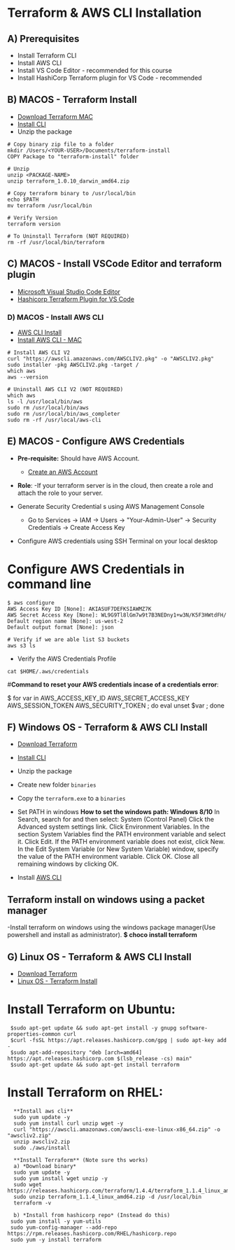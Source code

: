 # Terraform & AWS CLI Installation

## A) Prerequisites
- Install Terraform CLI
- Install AWS CLI
- Install VS Code Editor - recommended for this course
- Install HashiCorp Terraform plugin for VS Code - recommended


## B) MACOS - Terraform Install
- [Download Terraform MAC](https://www.terraform.io/downloads.html)
- [Install CLI](https://learn.hashicorp.com/tutorials/terraform/install-cli)
- Unzip the package
```
# Copy binary zip file to a folder
mkdir /Users/<YOUR-USER>/Documents/terraform-install
COPY Package to "terraform-install" folder

# Unzip
unzip <PACKAGE-NAME>
unzip terraform_1.0.10_darwin_amd64.zip

# Copy terraform binary to /usr/local/bin
echo $PATH
mv terraform /usr/local/bin

# Verify Version
terraform version

# To Uninstall Terraform (NOT REQUIRED)
rm -rf /usr/local/bin/terraform
```

## C) MACOS - Install VSCode Editor and terraform plugin
- [Microsoft Visual Studio Code Editor](https://code.visualstudio.com/download)
- [Hashicorp Terraform Plugin for VS Code](https://marketplace.visualstudio.com/items?itemName=HashiCorp.terraform)


### D) MACOS - Install AWS CLI
- [AWS CLI Install](https://docs.aws.amazon.com/cli/latest/userguide/cli-chap-install.html)
- [Install AWS CLI - MAC](https://docs.aws.amazon.com/cli/latest/userguide/install-cliv2-mac.html#cliv2-mac-install-cmd)

```
# Install AWS CLI V2
curl "https://awscli.amazonaws.com/AWSCLIV2.pkg" -o "AWSCLIV2.pkg"
sudo installer -pkg AWSCLIV2.pkg -target /
which aws
aws --version

# Uninstall AWS CLI V2 (NOT REQUIRED)
which aws
ls -l /usr/local/bin/aws
sudo rm /usr/local/bin/aws
sudo rm /usr/local/bin/aws_completer
sudo rm -rf /usr/local/aws-cli
```


## E) MACOS - Configure AWS Credentials
- **Pre-requisite:** Should have AWS Account.
  - [Create an AWS Account](https://portal.aws.amazon.com/billing/signup?nc2=h_ct&src=header_signup&redirect_url=https%3A%2F%2Faws.amazon.com%2Fregistration-confirmation#/start)

- **Role**:
-If your terraform server is in the cloud, then create a role and attach the role to your server.


- Generate Security Credential s using AWS Management Console
  - Go to Services -> IAM -> Users -> "Your-Admin-User" -> Security Credentials -> Create Access Key
- Configure AWS credentials using SSH Terminal on your local desktop

# **Configure AWS Credentials in command line**
```
$ aws configure
AWS Access Key ID [None]: AKIASUF7DEFKSIAWMZ7K
AWS Secret Access Key [None]: WL9G9Tl8lGm7w9t7B3NEDny1+w3N/K5F3HWtdFH/
Default region name [None]: us-west-2
Default output format [None]: json

# Verify if we are able list S3 buckets
aws s3 ls
```
- Verify the AWS Credentials Profile
```
cat $HOME/.aws/credentials
```
#**Command to reset your AWS credentials incase of a credentials error**:

$ for var in AWS_ACCESS_KEY_ID AWS_SECRET_ACCESS_KEY AWS_SESSION_TOKEN AWS_SECURITY_TOKEN ; do eval unset $var ; done

## F) Windows OS - Terraform & AWS CLI Install
- [Download Terraform](https://www.terraform.io/downloads.html)
- [Install CLI](https://learn.hashicorp.com/tutorials/terraform/install-cli)
- Unzip the package
- Create new folder `binaries`
- Copy the `terraform.exe` to a `binaries`
- Set PATH in windows
   **How to set the windows path: Windows 8/10**
          In Search, search for and then select:
          System (Control Panel)
          Click the Advanced system settings link.
          Click Environment Variables.
          In the section System Variables find the PATH environment variable and select it.
          Click Edit. If the PATH environment variable does not exist, click New.
          In the Edit System Variable (or New System Variable) window, specify the value of the PATH environment variable.
          Click OK. Close all remaining windows by clicking OK.

- Install [AWS CLI](https://docs.aws.amazon.com/cli/latest/userguide/cli-chap-install.html)

## Terraform install on windows using a packet manager
-Install terraform on windows using the windows package manager(Use powershell and install as administrator).
    **$ choco install terraform**

## G) Linux OS - Terraform & AWS CLI Install
- [Download Terraform](https://www.terraform.io/downloads.html)
- [Linux OS - Terraform Install](https://learn.hashicorp.com/tutorials/terraform/install-cli)

# Install Terraform on Ubuntu:
     $sudo apt-get update && sudo apt-get install -y gnupg software-properties-common curl
     $curl -fsSL https://apt.releases.hashicorp.com/gpg | sudo apt-key add -
     $sudo apt-add-repository "deb [arch=amd64] https://apt.releases.hashicorp.com $(lsb_release -cs) main"
     $sudo apt-get update && sudo apt-get install terraform

# Install Terraform on RHEL:
      **Install aws cli**
      sudo yum update -y
      sudo yum install curl unzip wget -y  
      curl "https://awscli.amazonaws.com/awscli-exe-linux-x86_64.zip" -o "awscliv2.zip"
      unzip awscliv2.zip
      sudo ./aws/install

      **Install Terraform** (Note sure ths works)
      a) *Download binary*
      sudo yum update -y
      sudo yum install wget unzip -y
      sudo wget https://releases.hashicorp.com/terraform/1.4.4/terraform_1.1.4_linux_amd64.zip
      sudo unzip terraform_1.1.4_linux_amd64.zip -d /usr/local/bin
      terraform -v

      b) *Install from hashicorp repo* (Instead do this)
     sudo yum install -y yum-utils
     sudo yum-config-manager --add-repo https://rpm.releases.hashicorp.com/RHEL/hashicorp.repo
     sudo yum -y install terraform
